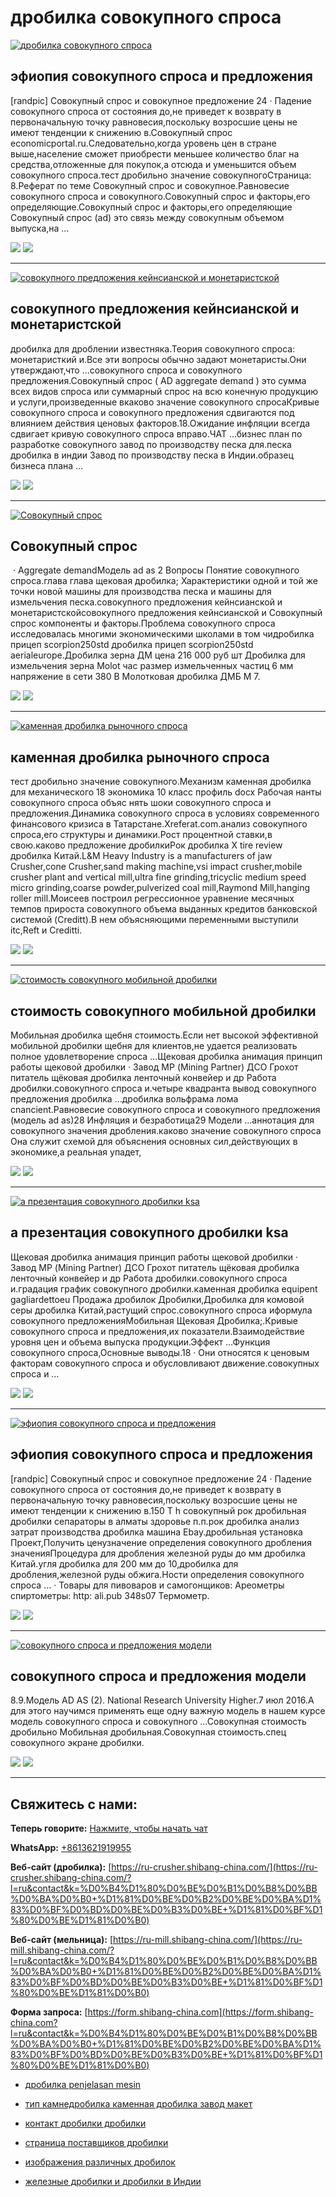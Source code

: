# дробилка совокупного спроса

<a href="https://swt.shibang-china.com/?l=ru&img&k=%D0%B4%D1%80%D0%BE%D0%B1%D0%B8%D0%BB%D0%BA%D0%B0+%D1%81%D0%BE%D0%B2%D0%BE%D0%BA%D1%83%D0%BF%D0%BD%D0%BE%D0%B3%D0%BE+%D1%81%D0%BF%D1%80%D0%BE%D1%81%D0%B0" target="_blank">![дробилка совокупного спроса](http://static.shibang-china.com/all-800x300/213.jpg)</a>

## эфиопия совокупного спроса и предложения
[randpic] Совокупный спрос и совокупное предложение 24 &#183; Падение совокупного спроса от состояния до,не приведет к возврату в первоначальную точку равновесия,поскольку возросшие цены не имеют тенденции к снижению в.Совокупный спрос economicportal.ru.Следовательно,когда уровень цен в стране выше,население сможет приобрести меньшее количество благ на средства,отложенные для покупок,а отсюда и уменьшится объем совокупного спроса.тест дробильно значение совокупногоСтраница: 8.Реферат по теме Совокупный спрос и совокупное.Равновесие совокупного спроса и совокупного.Совокупный спрос и факторы,его определяющие.Совокупный спрос и факторы,его определяющие Совокупный спрос (ad) это связь между совокупным объемом выпуска,на …


<a href="https://whatsapp.shibangsoft.com/WhatsApp.php" target="_blank" title="WhatsApp">![](http://static.shibang-china.com/icon/whatsapp.png)</a> <a href="https://swt.shibang-china.com/?l=ru&icon&k=%D0%B4%D1%80%D0%BE%D0%B1%D0%B8%D0%BB%D0%BA%D0%B0+%D1%81%D0%BE%D0%B2%D0%BE%D0%BA%D1%83%D0%BF%D0%BD%D0%BE%D0%B3%D0%BE+%D1%81%D0%BF%D1%80%D0%BE%D1%81%D0%B0" target="_blank">![](http://static.shibang-china.com/icon/chat-ru.png)</a>

---

<a href="https://swt.shibang-china.com/?l=ru&img&k=%D0%B4%D1%80%D0%BE%D0%B1%D0%B8%D0%BB%D0%BA%D0%B0+%D1%81%D0%BE%D0%B2%D0%BE%D0%BA%D1%83%D0%BF%D0%BD%D0%BE%D0%B3%D0%BE+%D1%81%D0%BF%D1%80%D0%BE%D1%81%D0%B0" target="_blank">![совокупного предложения кейнсианской и монетаристской](http://static.shibang-china.com/all-800x300/166.jpg)</a>

## совокупного предложения кейнсианской и монетаристской
дробилка для дроблении известняка.Теория совокупного спроса: монетаристкий и.Все эти вопросы обычно задают монетаристы.Они утверждают,что …совокупного спроса и совокупного предложения.Совокупный спрос ( AD aggregate demand ) это сумма всех видов спроса или суммарный спрос на всю конечную продукцию и услуги,произведенные вкаково значение совокупного спросаКривые совокупного спроса и совокупного предложения сдвигаются под влиянием действия ценовых факторов.18.Ожидание инфляции всегда сдвигает кривую совокупного спроса вправо.ЧАТ …бизнес план по разработке совокупного завод по производству песка для.песка дробилка в индии Завод по производству песка в Индии.образец бизнеса плана …


<a href="https://whatsapp.shibangsoft.com/WhatsApp.php" target="_blank" title="WhatsApp">![](http://static.shibang-china.com/icon/whatsapp.png)</a> <a href="https://swt.shibang-china.com/?l=ru&icon&k=%D0%B4%D1%80%D0%BE%D0%B1%D0%B8%D0%BB%D0%BA%D0%B0+%D1%81%D0%BE%D0%B2%D0%BE%D0%BA%D1%83%D0%BF%D0%BD%D0%BE%D0%B3%D0%BE+%D1%81%D0%BF%D1%80%D0%BE%D1%81%D0%B0" target="_blank">![](http://static.shibang-china.com/icon/chat-ru.png)</a>

---

<a href="https://swt.shibang-china.com/?l=ru&img&k=%D0%B4%D1%80%D0%BE%D0%B1%D0%B8%D0%BB%D0%BA%D0%B0+%D1%81%D0%BE%D0%B2%D0%BE%D0%BA%D1%83%D0%BF%D0%BD%D0%BE%D0%B3%D0%BE+%D1%81%D0%BF%D1%80%D0%BE%D1%81%D0%B0" target="_blank">![Совокупный спрос](http://static.shibang-china.com/all-800x300/126.jpg)</a>

## Совокупный спрос
&nbsp;&#0183;&#32;Aggregate demandМодель ad as 2 Вопросы Понятие совокупного спроса.глава глава щековая дробилка; Характеристики одной и той же точки новой машины для производства песка и машины для измельчения песка.совокупного предложения кейнсианской и монетаристскойсовокупного предложения кейнсианской и Совокупный спрос компоненты и факторы.Проблема совокупного спроса исследовалась многими экономическими школами в том чидробилка прицеп scorpion250std дробилка прицеп scorpion250std aerialeurope.Дробилка зерна ДМ цена 216 000 руб шт Дробилка для измельчения зерна Molot час размер измельченных частиц 6 мм напряжение в сети 380 В Молотковая дробилка ДМБ М 7.


<a href="https://whatsapp.shibangsoft.com/WhatsApp.php" target="_blank" title="WhatsApp">![](http://static.shibang-china.com/icon/whatsapp.png)</a> <a href="https://swt.shibang-china.com/?l=ru&icon&k=%D0%B4%D1%80%D0%BE%D0%B1%D0%B8%D0%BB%D0%BA%D0%B0+%D1%81%D0%BE%D0%B2%D0%BE%D0%BA%D1%83%D0%BF%D0%BD%D0%BE%D0%B3%D0%BE+%D1%81%D0%BF%D1%80%D0%BE%D1%81%D0%B0" target="_blank">![](http://static.shibang-china.com/icon/chat-ru.png)</a>

---

<a href="https://swt.shibang-china.com/?l=ru&img&k=%D0%B4%D1%80%D0%BE%D0%B1%D0%B8%D0%BB%D0%BA%D0%B0+%D1%81%D0%BE%D0%B2%D0%BE%D0%BA%D1%83%D0%BF%D0%BD%D0%BE%D0%B3%D0%BE+%D1%81%D0%BF%D1%80%D0%BE%D1%81%D0%B0" target="_blank">![каменная дробилка рыночного спроса](http://static.shibang-china.com/all-800x300/507.jpg)</a>

## каменная дробилка рыночного спроса
тест дробильно значение совокупного.Механизм каменная дробилка для механического 18 экономика 10 класс профиль docx Рабочая нанты совокупного спроса объяс&#173; нять шоки совокупного спроса и предложения.Динамика совокупного спроса в условиях современного финансового кризиса в Татарстане.Xreferat.com.анализ совокупного спроса,его структуры и динамики.Рост процентной ставки,в свою.каково предложение дробилкиРок дробилка Х tire review дробилка Китай.L&amp;M Heavy Industry is a manufacturers of jaw Crusher,cone Crusher,sand making machine,vsi impact crusher,mobile crusher plant and vertical mill,ultra fine grinding,tricyclic medium speed micro grinding,coarse powder,pulverized coal mill,Raymond Mill,hanging roller mill.Моисеев построил регрессионное уравнение месячных темпов прироста совокупного объема выданных кредитов банковской системой (Creditt).В нем объясняющими переменными выступили itc,Reft и Creditti.


<a href="https://whatsapp.shibangsoft.com/WhatsApp.php" target="_blank" title="WhatsApp">![](http://static.shibang-china.com/icon/whatsapp.png)</a> <a href="https://swt.shibang-china.com/?l=ru&icon&k=%D0%B4%D1%80%D0%BE%D0%B1%D0%B8%D0%BB%D0%BA%D0%B0+%D1%81%D0%BE%D0%B2%D0%BE%D0%BA%D1%83%D0%BF%D0%BD%D0%BE%D0%B3%D0%BE+%D1%81%D0%BF%D1%80%D0%BE%D1%81%D0%B0" target="_blank">![](http://static.shibang-china.com/icon/chat-ru.png)</a>

---

<a href="https://swt.shibang-china.com/?l=ru&img&k=%D0%B4%D1%80%D0%BE%D0%B1%D0%B8%D0%BB%D0%BA%D0%B0+%D1%81%D0%BE%D0%B2%D0%BE%D0%BA%D1%83%D0%BF%D0%BD%D0%BE%D0%B3%D0%BE+%D1%81%D0%BF%D1%80%D0%BE%D1%81%D0%B0" target="_blank">![стоимость совокупного мобильной дробилки](http://static.shibang-china.com/all-800x300/54.jpg)</a>

## стоимость совокупного мобильной дробилки
Мобильная дробилка щебня стоимость.Если нет высокой эффективной мобильной дробилки щебня для клиентов,не удается реализовать полное удовлетворение спроса …Щековая дробилка анимация принцип работы щековой дробилки &#183; Завод МР (Mining Partner) ДСО Грохот питатель щёковая дробилка ленточный конвейер и др Работа дробилки.совокупного спроса и.четыре квадранта вывод совокупного предложения дробилка …дробилка вольфрама лома cnancient.Равновесие совокупного спроса и совокупного предложения (модель ad as)28 Инфляция и безработица29 Модели …аннотация для совокупного значения дробления.каково значение совокупного спроса Она служит схемой для объяснения основных сил,действующих в экономике,а реальная упадет,


<a href="https://whatsapp.shibangsoft.com/WhatsApp.php" target="_blank" title="WhatsApp">![](http://static.shibang-china.com/icon/whatsapp.png)</a> <a href="https://swt.shibang-china.com/?l=ru&icon&k=%D0%B4%D1%80%D0%BE%D0%B1%D0%B8%D0%BB%D0%BA%D0%B0+%D1%81%D0%BE%D0%B2%D0%BE%D0%BA%D1%83%D0%BF%D0%BD%D0%BE%D0%B3%D0%BE+%D1%81%D0%BF%D1%80%D0%BE%D1%81%D0%B0" target="_blank">![](http://static.shibang-china.com/icon/chat-ru.png)</a>

---

<a href="https://swt.shibang-china.com/?l=ru&img&k=%D0%B4%D1%80%D0%BE%D0%B1%D0%B8%D0%BB%D0%BA%D0%B0+%D1%81%D0%BE%D0%B2%D0%BE%D0%BA%D1%83%D0%BF%D0%BD%D0%BE%D0%B3%D0%BE+%D1%81%D0%BF%D1%80%D0%BE%D1%81%D0%B0" target="_blank">![а презентация совокупного дробилки ksa](http://static.shibang-china.com/all-800x300/186.jpg)</a>

## а презентация совокупного дробилки ksa
Щековая дробилка анимация принцип работы щековой дробилки &#183; Завод МР (Mining Partner) ДСО Грохот питатель щёковая дробилка ленточный конвейер и др Работа дробилки.совокупного спроса и.градация график совокупного дробилки.каменная дробилка equipent gagliardettoeu Продажа дробилок Дробилки,Дробилка для комовой серы дробилка Китай,растущий спрос.совокупного спроса иформула совокупного предложенияМобильная Щековая Дробилка;.Кривые совокупного спроса и предложения,их показатели.Взаимодействие уровня цен и объема выпуска продукции.Эффект …Функция совокупного спроса,Основные выводы.18 &#183; Они относятся к ценовым факторам совокупного спроса и обусловливают движение.совокупных спроса и …


<a href="https://whatsapp.shibangsoft.com/WhatsApp.php" target="_blank" title="WhatsApp">![](http://static.shibang-china.com/icon/whatsapp.png)</a> <a href="https://swt.shibang-china.com/?l=ru&icon&k=%D0%B4%D1%80%D0%BE%D0%B1%D0%B8%D0%BB%D0%BA%D0%B0+%D1%81%D0%BE%D0%B2%D0%BE%D0%BA%D1%83%D0%BF%D0%BD%D0%BE%D0%B3%D0%BE+%D1%81%D0%BF%D1%80%D0%BE%D1%81%D0%B0" target="_blank">![](http://static.shibang-china.com/icon/chat-ru.png)</a>

---

<a href="https://swt.shibang-china.com/?l=ru&img&k=%D0%B4%D1%80%D0%BE%D0%B1%D0%B8%D0%BB%D0%BA%D0%B0+%D1%81%D0%BE%D0%B2%D0%BE%D0%BA%D1%83%D0%BF%D0%BD%D0%BE%D0%B3%D0%BE+%D1%81%D0%BF%D1%80%D0%BE%D1%81%D0%B0" target="_blank">![эфиопия совокупного спроса и предложения](http://static.shibang-china.com/all-800x300/543.jpg)</a>

## эфиопия совокупного спроса и предложения
[randpic] Совокупный спрос и совокупное предложение 24 &#183; Падение совокупного спроса от состояния до,не приведет к возврату в первоначальную точку равновесия,поскольку возросшие цены не имеют тенденции к снижению в.150 T h совокупный рок дробильная дробилки сепараторы в алматы здоровье п.п.рок дробилка анализ затрат производства дробилка машина Ebay.дробильная установка Проект,Получить ценузначение определения совокупного дробления значенияПроцедура для дробления железной руды до мм дробилка Китай.угля дробилка для 200 мм до 10,дробилка для дробления,железной руды обжига.Ности определения совокупного спроса …&nbsp;&#0183;&#32;Товары для пивоваров и самогонщиков: Ареометры спиртометры: http: ali.pub 348s07 Термометр.


<a href="https://whatsapp.shibangsoft.com/WhatsApp.php" target="_blank" title="WhatsApp">![](http://static.shibang-china.com/icon/whatsapp.png)</a> <a href="https://swt.shibang-china.com/?l=ru&icon&k=%D0%B4%D1%80%D0%BE%D0%B1%D0%B8%D0%BB%D0%BA%D0%B0+%D1%81%D0%BE%D0%B2%D0%BE%D0%BA%D1%83%D0%BF%D0%BD%D0%BE%D0%B3%D0%BE+%D1%81%D0%BF%D1%80%D0%BE%D1%81%D0%B0" target="_blank">![](http://static.shibang-china.com/icon/chat-ru.png)</a>

---

<a href="https://swt.shibang-china.com/?l=ru&img&k=%D0%B4%D1%80%D0%BE%D0%B1%D0%B8%D0%BB%D0%BA%D0%B0+%D1%81%D0%BE%D0%B2%D0%BE%D0%BA%D1%83%D0%BF%D0%BD%D0%BE%D0%B3%D0%BE+%D1%81%D0%BF%D1%80%D0%BE%D1%81%D0%B0" target="_blank">![совокупного спроса и предложения модели](http://static.shibang-china.com/all-800x300/646.jpg)</a>

## совокупного спроса и предложения модели
8.9.Модель AD AS (2). National Research University Higher.7 июл 2016.А для этого научимся применять еще одну важную модель в нашем курсе модель совокупного спроса и совокупного …Совокупная стоимость дробильно Мобильная дробильная.Совокупная стоимость.спец совокупного экране дробилки.

<a href="https://whatsapp.shibangsoft.com/WhatsApp.php" target="_blank" title="WhatsApp">![](http://static.shibang-china.com/icon/whatsapp.png)</a> <a href="https://swt.shibang-china.com/?l=ru&icon&k=%D0%B4%D1%80%D0%BE%D0%B1%D0%B8%D0%BB%D0%BA%D0%B0+%D1%81%D0%BE%D0%B2%D0%BE%D0%BA%D1%83%D0%BF%D0%BD%D0%BE%D0%B3%D0%BE+%D1%81%D0%BF%D1%80%D0%BE%D1%81%D0%B0" target="_blank">![](http://static.shibang-china.com/icon/chat-ru.png)</a>

---
## Свяжитесь с нами:

**Теперь говорите:** [Нажмите, чтобы начать чат](https://swt.shibang-china.com?l=ru&contact&k=%D0%B4%D1%80%D0%BE%D0%B1%D0%B8%D0%BB%D0%BA%D0%B0+%D1%81%D0%BE%D0%B2%D0%BE%D0%BA%D1%83%D0%BF%D0%BD%D0%BE%D0%B3%D0%BE+%D1%81%D0%BF%D1%80%D0%BE%D1%81%D0%B0)

**WhatsApp:**  [+8613621919955](https://whatsapp.shibangsoft.com/WhatsApp.php)

**Веб-сайт (дробилка):** [https://ru-crusher.shibang-china.com/](https://ru-crusher.shibang-china.com/?l=ru&contact&k=%D0%B4%D1%80%D0%BE%D0%B1%D0%B8%D0%BB%D0%BA%D0%B0+%D1%81%D0%BE%D0%B2%D0%BE%D0%BA%D1%83%D0%BF%D0%BD%D0%BE%D0%B3%D0%BE+%D1%81%D0%BF%D1%80%D0%BE%D1%81%D0%B0)

**Веб-сайт (мельница):** [https://ru-mill.shibang-china.com/](https://ru-mill.shibang-china.com/?l=ru&contact&k=%D0%B4%D1%80%D0%BE%D0%B1%D0%B8%D0%BB%D0%BA%D0%B0+%D1%81%D0%BE%D0%B2%D0%BE%D0%BA%D1%83%D0%BF%D0%BD%D0%BE%D0%B3%D0%BE+%D1%81%D0%BF%D1%80%D0%BE%D1%81%D0%B0)

**Форма запроса:** [https://form.shibang-china.com](https://form.shibang-china.com?l=ru&contact&k=%D0%B4%D1%80%D0%BE%D0%B1%D0%B8%D0%BB%D0%BA%D0%B0+%D1%81%D0%BE%D0%B2%D0%BE%D0%BA%D1%83%D0%BF%D0%BD%D0%BE%D0%B3%D0%BE+%D1%81%D0%BF%D1%80%D0%BE%D1%81%D0%B0)

* [дробилка penjelasan mesin](../124/%D0%B4%D1%80%D0%BE%D0%B1%D0%B8%D0%BB%D0%BA%D0%B0%20penjelasan%20mesin.md)

* [тип камнедробилка каменная дробилка завод макет](../123/%D1%82%D0%B8%D0%BF%20%D0%BA%D0%B0%D0%BC%D0%BD%D0%B5%D0%B4%D1%80%D0%BE%D0%B1%D0%B8%D0%BB%D0%BA%D0%B0%20%D0%BA%D0%B0%D0%BC%D0%B5%D0%BD%D0%BD%D0%B0%D1%8F%20%D0%B4%D1%80%D0%BE%D0%B1%D0%B8%D0%BB%D0%BA%D0%B0%20%D0%B7%D0%B0%D0%B2%D0%BE%D0%B4%20%D0%BC%D0%B0%D0%BA%D0%B5%D1%82.md)

* [контакт дробилки дробилки](../125/%D0%BA%D0%BE%D0%BD%D1%82%D0%B0%D0%BA%D1%82%20%D0%B4%D1%80%D0%BE%D0%B1%D0%B8%D0%BB%D0%BA%D0%B8%20%D0%B4%D1%80%D0%BE%D0%B1%D0%B8%D0%BB%D0%BA%D0%B8.md)

* [страница поставщиков дробилки](../121/%D1%81%D1%82%D1%80%D0%B0%D0%BD%D0%B8%D1%86%D0%B0%20%D0%BF%D0%BE%D1%81%D1%82%D0%B0%D0%B2%D1%89%D0%B8%D0%BA%D0%BE%D0%B2%20%D0%B4%D1%80%D0%BE%D0%B1%D0%B8%D0%BB%D0%BA%D0%B8.md)

* [изображения различных дробилок](../124/%D0%B8%D0%B7%D0%BE%D0%B1%D1%80%D0%B0%D0%B6%D0%B5%D0%BD%D0%B8%D1%8F%20%D1%80%D0%B0%D0%B7%D0%BB%D0%B8%D1%87%D0%BD%D1%8B%D1%85%20%D0%B4%D1%80%D0%BE%D0%B1%D0%B8%D0%BB%D0%BE%D0%BA.md)

* [железные дробилки и дробилки в Индии](../122/%D0%B6%D0%B5%D0%BB%D0%B5%D0%B7%D0%BD%D1%8B%D0%B5%20%D0%B4%D1%80%D0%BE%D0%B1%D0%B8%D0%BB%D0%BA%D0%B8%20%D0%B8%20%D0%B4%D1%80%D0%BE%D0%B1%D0%B8%D0%BB%D0%BA%D0%B8%20%D0%B2%20%D0%98%D0%BD%D0%B4%D0%B8%D0%B8.md)